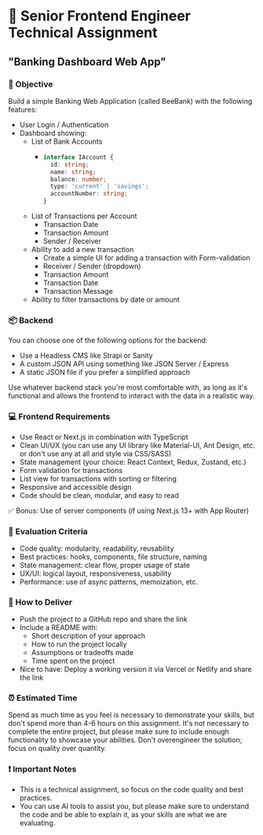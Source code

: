 # 🧪 Senior Frontend Engineer Technical Assignment
## "Banking Dashboard Web App"
### 🧠 Objective
Build a simple Banking Web Application (called BeeBank) with the following features:

- User Login / Authentication
- Dashboard showing:
  - List of Bank Accounts
    - ```typescript
      interface IAccount {
        id: string;
        name: string;
        balance: number;
        type: 'current' | 'savings';
        accountNumber: string;
      }
      ```
  - List of Transactions per Account 
    - Transaction Date
    - Transaction Amount
    - Sender / Receiver
  - Ability to add a new transaction 
    - Create a simple UI for adding a transaction with Form-validation
    - Receiver / Sender (dropdown)
    - Transaction Amount
    - Transaction Date
    - Transaction Message
  - Ability to filter transactions by date or amount

### 📦 Backend
You can choose one of the following options for the backend:

- Use a Headless CMS like Strapi or Sanity 
- A custom JSON API using something like JSON Server / Express 
- A static JSON file if you prefer a simplified approach

Use whatever backend stack you're most comfortable with, as long as it's functional and allows the frontend to interact with the data in a realistic way.


### 💻 Frontend Requirements
- Use React or Next.js in combination with TypeScript
- Clean UI/UX (you can use any UI library like Material-UI, Ant Design, etc. or don't use any at all and style via CSS/SASS)
- State management (your choice: React Context, Redux, Zustand, etc.)
- Form validation for transactions 
- List view for transactions with sorting or filtering 
- Responsive and accessible design
- Code should be clean, modular, and easy to read

✅ Bonus: Use of server components (if using Next.js 13+ with App Router)


### 🧪 Evaluation Criteria
- Code quality: modularity, readability, reusability 
- Best practices: hooks, components, file structure, naming 
- State management: clear flow, proper usage of state 
- UX/UI: logical layout, responsiveness, usability 
- Performance: use of async patterns, memoization, etc.


### 🚀 How to Deliver
- Push the project to a GitHub repo and share the link 
- Include a README with:
  - Short description of your approach
  - How to run the project locally 
  - Assumptions or tradeoffs made
  - Time spent on the project
- Nice to have: Deploy a working version it via Vercel or Netlify and share the link

### ⏰ Estimated Time
Spend as much time as you feel is necessary to demonstrate your skills, but don't spend more than 4-6 hours on this assignment.
It's not necessary to complete the entire project, but please make sure to include enough functionality to showcase your abilities.
Don't overengineer the solution; focus on quality over quantity.

### ❗️ Important Notes
- This is a technical assignment, so focus on the code quality and best practices.
- You can use AI tools to assist you, but please make sure to understand the code and be able to explain it, as your skills are what we are evaluating.
